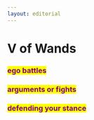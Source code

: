 ```yaml
---
layout: editorial
---
```


# V of Wands

###

### <mark style="color:purple;">ego battles</mark>

### <mark style="color:purple;">arguments or fights</mark>

### <mark style="color:purple;">defending your stance</mark>

<mark style="color:purple;"></mark>

<mark style="color:purple;"></mark>
